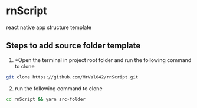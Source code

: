# rnScript

react native app structure template

## Steps to add source folder template

1. \*Open the terminal in project root folder and run the following command to clone

```bash
git clone https://github.com/MrVal042/rnScript.git
```

2. run the following command to clone

```bash
cd rnScript && yarn src-folder
```
